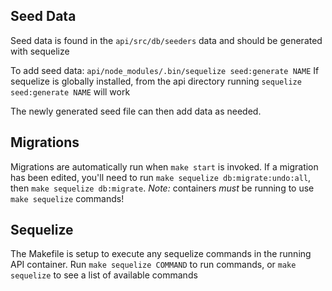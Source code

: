 ## Seed Data

Seed data is found in the `api/src/db/seeders` data and should be generated with sequelize

To add seed data:
`api/node_modules/.bin/sequelize seed:generate NAME`
If sequelize is globally installed, from the api directory running `sequelize seed:generate NAME` will work

The newly generated seed file can then add data as needed.

## Migrations

Migrations are automatically run when `make start` is invoked. If a migration has been edited, you'll need to run `make sequelize db:migrate:undo:all`, then `make sequelize db:migrate`. _Note:_ containers _must_ be running to use `make sequelize` commands!

## Sequelize

The Makefile is setup to execute any sequelize commands in the running API container. Run `make sequelize COMMAND` to run commands, or `make sequelize` to see a list of available commands